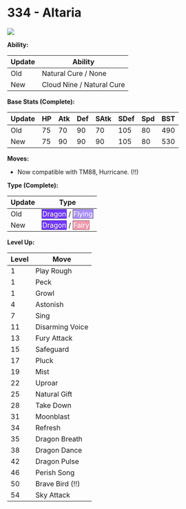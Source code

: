 # 334 - Altaria
![][334]

**Ability:**

Update | Ability
---    | ---
Old    | Natural Cure / None
New    | Cloud Nine / Natural Cure

**Base Stats (Complete):**

Update | HP | Atk | Def | SAtk | SDef | Spd | BST
---    | ---| --- | --- | ---  | ---  | --- | ---
Old    | 75 |  70 |  90 |  70  |  105  |  80  |  490
New    | 75 |  90 |  90 |  90  |  105  |  80  |  530

**Moves:**

 - Now compatible with TM88, Hurricane. (!!)

**Type (Complete):**

Update | Type
---    | ---
Old    | <span style="color:white; background:#7038F8; border: 1px solid #4924A1">Dragon</span> / <span style="color:white; background:#A890F0; border: 1px solid #6D5E9C">Flying</span>
New    | <span style="color:white; background:#7038F8; border: 1px solid #4924A1">Dragon</span> / <span style="color:white; background:#EE99AC; border: 1px solid #9B6470">Fairy</span>

**Level Up:**

Level | Move
---   | ---
  1   | Play Rough
  1   | Peck
  1   | Growl
  4   | Astonish
  7   | Sing
 11   | Disarming Voice
 13   | Fury Attack
 15   | Safeguard
 17   | Pluck
 19   | Mist
 22   | Uproar
 25   | Natural Gift
 28   | Take Down
 31   | Moonblast
 34   | Refresh
 35   | Dragon Breath
 38   | Dragon Dance
 42   | Dragon Pulse
 46   | Perish Song
 50   | Brave Bird (!!)
 54   | Sky Attack



[334]: /img/pokemon/334.png
